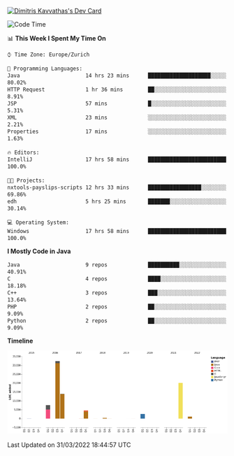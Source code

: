 <a href="https://app.daily.dev/JimR21"><img src="https://api.daily.dev/devcards/1a6ea627b9cf4de4a4f1b5f5cac8c85e.png?r=t8i" width="400" alt="Dimitris Kavvathas's Dev Card"/></a>

<!--START_SECTION:waka-->
![Code Time](http://img.shields.io/badge/Code%20Time-3%2C438%20hrs%2034%20mins-blue)

📊 **This Week I Spent My Time On** 

```text
⌚︎ Time Zone: Europe/Zurich

💬 Programming Languages: 
Java                     14 hrs 23 mins      ████████████████████░░░░░   80.02% 
HTTP Request             1 hr 36 mins        ██░░░░░░░░░░░░░░░░░░░░░░░   8.91% 
JSP                      57 mins             █░░░░░░░░░░░░░░░░░░░░░░░░   5.31% 
XML                      23 mins             ░░░░░░░░░░░░░░░░░░░░░░░░░   2.21% 
Properties               17 mins             ░░░░░░░░░░░░░░░░░░░░░░░░░   1.63%

🔥 Editors: 
IntelliJ                 17 hrs 58 mins      █████████████████████████   100.0%

🐱‍💻 Projects: 
nxtools-payslips-scripts 12 hrs 33 mins      █████████████████░░░░░░░░   69.86% 
edh                      5 hrs 25 mins       ███████░░░░░░░░░░░░░░░░░░   30.14%

💻 Operating System: 
Windows                  17 hrs 58 mins      █████████████████████████   100.0%

```

**I Mostly Code in Java** 

```text
Java                     9 repos             ██████████░░░░░░░░░░░░░░░   40.91% 
C                        4 repos             ████░░░░░░░░░░░░░░░░░░░░░   18.18% 
C++                      3 repos             ███░░░░░░░░░░░░░░░░░░░░░░   13.64% 
PHP                      2 repos             ██░░░░░░░░░░░░░░░░░░░░░░░   9.09% 
Python                   2 repos             ██░░░░░░░░░░░░░░░░░░░░░░░   9.09%

```


**Timeline**

![Chart not found](https://raw.githubusercontent.com/JimR21/JimR21/master/charts/bar_graph.png) 


 Last Updated on 31/03/2022 18:44:57 UTC
<!--END_SECTION:waka-->

<!--
**JimR21/JimR21** is a ✨ _special_ ✨ repository because its `README.md` (this file) appears on your GitHub profile.

Here are some ideas to get you started:

- 🔭 I’m currently working on ...
- 🌱 I’m currently learning ...
- 👯 I’m looking to collaborate on ...
- 🤔 I’m looking for help with ...
- 💬 Ask me about ...
- 📫 How to reach me: ...
- 😄 Pronouns: ...
- ⚡ Fun fact: ...
-->
